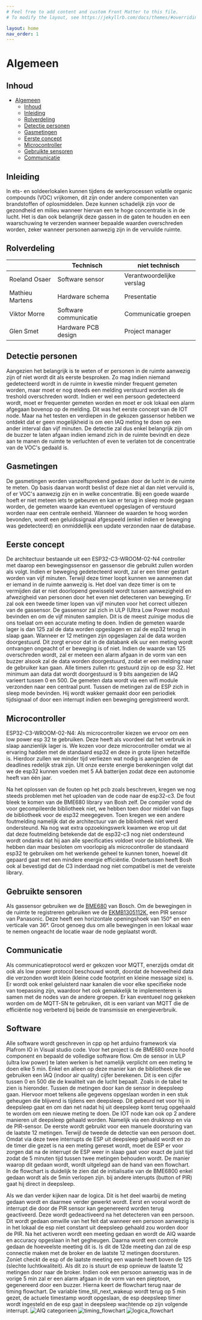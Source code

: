 ```yaml
---
# Feel free to add content and custom Front Matter to this file.
# To modify the layout, see https://jekyllrb.com/docs/themes/#overriding-theme-defaults

layout: home
nav_order: 1
---
```


# Algemeen



## Inhoud
 
- [Algemeen](#algemeen)
  - [Inhoud](#inhoud)
  - [Inleiding](#inleiding)
  - [Rolverdeling](#Rolverdeling)
  - [Detectie personen](#Detectie-personen)
  - [Gasmetingen](#Gasmetingen)
  - [Eerste concept](#Eerste-concept)
  - [Microcontroller](#Microcontroller)
  - [Gebruikte sensoren](#Gebruikte-sensoren)
  - [Communicatie](#Communicatie)

## Inleiding

In ets- en soldeerlokalen kunnen tijdens de werkprocessen volatile organic compounds (VOC) vrijkomen, dit zijn onder andere componenten van brandstoffen of oplosmiddelen. Deze kunnen schadelijk zijn voor de gezondheid en milieu wanneer hiervan een te hoge concentratie is in de lucht. Het is dan ook belangrijk deze gassen in de gaten te houden en een waarschuwing te verzenden wanneer bepaalde waarden overschreden worden, zeker wanneer personen aanwezig zijn in de vervuilde ruimte.


## Rolverdeling

|                 | Technisch             | niet technisch            |
|-----------------|-----------------------|---------------------------|
| Roeland Osaer   | Software sensor       | Verantwoordelijke verslag |
| Mathieu Martens | Hardware schema       | Presentatie               |
| Viktor Morre    | Software communicatie | Communicatie groepen      |
| Glen Smet       | Hardware PCB design   | Project manager           |


## Detectie personen
Aangezien het belangrijk is te weten of er personen in de ruimte aanwezig zijn of niet wordt dit als eerste besproken. Zo mag indien niemand gedetecteerd wordt in de ruimte in kwestie minder frequent gemeten worden, maar moet er nog steeds een melding verstuurd worden als de treshold overschreden wordt.
Indien er wel een persoon gedetecteerd wordt, moet er frequenter gemeten worden en moet er ook lokaal een alarm afgegaan bovenop op de melding. Dit was het eerste concept van de IOT node. Maar na het testen en verdiepen in de gekozen gassensor hebben we ontdekt dat er geen mogelijkheid is om een IAQ meting te doen op een ander interval dan vijf minuten. De detectie zal dus enkel belangrijk zijn om de buzzer te laten afgaan indien iemand zich in de ruimte bevindt en deze aan te manen de ruimte te verluchten of even te verlaten tot de concentratie van de VOC's gedaald is.

## Gasmetingen
De gasmetingen worden vanzelfsprekend gedaan door de lucht in de ruimte te meten. Op basis daarvan wordt beslist of deze niet al dan niet vervuild is, of er VOC's aanwezig zijn en in welke concentratie. Bij een goede waarde hoeft er niet meteen iets te gebeuren en kan er terug in sleep mode gegaan worden, de gemeten waarde kan eventueel opgeslagen of verstuurd worden naar een centrale eenheid. Wanneer de waarden te hoog worden bevonden, wordt een geluidssignaal afgespeeld (enkel indien er beweging was gedetecteerd) en onmiddellijk een update verzonden naar de database.

## Eerste concept
De architectuur bestaande uit een ESP32-C3-WROOM-02-N4 controller met daarop een bewegingssensor en gassensor die gebruikt zullen worden als volgt. Indien er beweging gedetecteerd wordt, zal er een timer gestart worden van vijf minuten. Terwijl deze timer loopt kunnen we aannemen dat er iemand in de ruimte aanwezig is. Het doel van deze timer is om te vermijden dat er niet doorlopend gewisseld wordt tussen aanwezigheid en afwezigheid van personen door het even niet detecteren van beweging. Er zal ook een tweede timer lopen van vijf minuten voor het correct uitlezen van de gassensor. De gassensor zal zich in ULP (Ultra Low Power modus) bevinden en om de vijf minuten samplen. Dit is de meest zuinige modus die ons toelaat om een accurate meting te doen. Indien de gemeten waarde lager is dan 125 zal de data worden opgeslagen en zal de esp32 terug in slaap gaan. Wanneer er 12 metingen zijn opgeslagen zal de data worden doorgestuurd. Dit zorgt ervoor dat in de databank elk uur een meting wordt ontvangen ongeacht of er beweging is of niet. Indien de waarde van 125 overschreden wordt, zal er meteen een alarm afgaan in de vorm van een buzzer alsook zal de data worden doorgestuurd, zodat er een melding naar de gebruiker kan gaan. Alle timers zullen rtc gestuurd zijn op de esp 32. Het minimum aan data dat wordt doorgestuurd is 9 bits aangezien de IAQ varieert tussen 0 en 500. De gemeten data wordt via een wifi module verzonden naar een centraal punt. Tussen de metingen zal de ESP zich in sleep mode bevinden. Hij wordt wakker gemaakt door een periodiek tijdsignaal of door een interrupt indien een beweging geregistreerd wordt.

## Microcontroller
ESP32-C3-WROOM-02-N4: 
Als microcontroller kiezen we ervoor om een low power esp 32 te gebruiken. Deze heeft als voordeel dat het verbruik in slaap aanzienlijk lager is. We kozen voor deze microcontroller omdat we al ervaring hadden met de standaard esp32 en deze in grote lijnen hetzelfde is. Hierdoor zullen we minder tijd verliezen wat nodig is aangezien de deadlines redelijk strak zijn.
Uit onze eerste energie berekeningen volgt dat we de esp32 kunnen voeden met 5 AA batterijen zodat deze een autonomie heeft van één jaar.

Na het oplossen van de fouten op het pcb zoals beschreven, kregen we nog steeds problemen met het uploaden van de code naar de esp32-c3. De fout bleek te komen van de BME680 library van Bosh zelf. De compiler vond de voor gecompileerde bibliotheek niet, we hebben toen door middel van flags de bibliotheek voor de esp32 meegegeven.  Toen kregen we een andere foutmelding namelijk dat de architectuur van de bibliotheek niet werd ondersteund. Na nog wat extra opzoekingswerk kwamen we erop uit dat dat deze foutmelding betekende dat de esp32-c3 nog niet ondersteund wordt ondanks dat hij aan alle specificaties voldoet voor de bibliotheek. We hebben dan maar besloten om voorlopig als microcontroller de standaard esp32 te gebruiken om het werkende geheel te kunnen tonen, hoewel dit gepaard gaat met een mindere energie efficiëntie. Ondertussen heeft Bosh ook al bevestigd dat de C3 inderdaad nog niet compatibel is met de vereiste library.

## Gebruikte sensoren

Als gassensor gebruiken we de [BME680](https://www.bosch-sensortec.com/media/boschsensortec/downloads/datasheets/bst-bme680-ds001.pdf) van Bosch.
Om de bewegingen in de ruimte te registreren gebruiken we de [EKMB1305112K](https://www.mouser.be/datasheet/2/315/bltn_eng_papirs-1365490.pdf), een PIR sensor van Panasonic. Deze heeft een horizontale openingshoek van 150° en een verticale van 36°. Groot genoeg dus om alle bewegingen in een lokaal waar te nemen ongeacht de locatie waar de node geplaatst wordt.


## Communicatie
Als communicatieprotocol werd er gekozen voor MQTT, enerzijds omdat dit ook als low power protocol beschouwd wordt, doordat de hoeveelheid data die verzonden wordt klein (kleine code footprint en kleine message size) is. Er wordt ook enkel geluisterd naar kanalen die voor elke specifieke node van toepassing zijn, waardoor het ook gemakkelijk te implementeren is samen met de nodes van de andere groepen. Er kan eventueel nog gekeken worden om de MQTT-SN te gebruiken, dit is een variant van MQTT die de efficiëntie nog verbeterd bij beide de transmissie en energieverbruik.

## Software
Alle software wordt geschreven in cpp op het arduino framework via Plafrom IO in Visual studio code. Voor het project is de BME680 onze hoofd component en bepaald de volledige software flow. Om de sensor in ULP (ultra low power) te laten werken is het namelijk verplicht om een meting te doen elke 5 min. Enkel en alleen op deze manier kan de bibliotheek die we gebruiken een IAQ (indoor air quality) cijfer berekenen. Dit is een cijfer tussen 0 en 500 die de kwaliteit van de lucht bepaalt. Zoals in de tabel te zien is hieronder. Tussen de metingen door kan de sensor in deepsleep gaan. Hiervoor moet telkens alle gegevens opgeslaan worden in een stuk geheugen die blijvend is tijdens een deepsleep. Dit gebeurd net voor hij in deepsleep gaat en om dan net nadat hij uit deepsleep komt terug opgehaald te worden om een nieuwe meting te doen. De IOT node kan ook op 2 andere manieren uit deepsleep gehaald worden. Namelijk via een drukknop en via de PIR-sensor. De eerste wordt gebruikt voor een manuele doorsturing van de laatste 12 metingen. Terwijl de tweede de detectie van een persoon doet. Omdat via deze twee interrupts de ESP uit deepsleep gehaald wordt en zo de timer die gezet is na een meting gereset wordt, moet de ESP er voor zorgen dat na de interrupt de ESP weer in slaap gaat voor exact de juist tijd zodat de 5 minuten tijd tussen twee metingen behouden wordt. De manier waarop dit gedaan wordt, wordt uitgelegd aan de hand van een flowchart. In de flowchart is duidelijk te zien dat de initialisatie van de BME6800 enkel gedaan wordt als de 5min verlopen zijn. bij andere interupts (button of PIR) gaat hij direct in deepsleep. 

Als we dan verder kijken naar de logica. Dit is het deel waarbij de meting gedaan wordt en daarmee verder gewerkt wordt. Eerst en vooral wordt de interrupt die door de PIR sensor kan gegenereerd worden terug geactiveerd. Deze wordt gedeactiveerd na het detecteren van een persoon. Dit wordt gedaan omwille van het feit dat wanneer een persoon aanwezig is in het lokaal de esp niet constant uit deepsleep gehaald zou worden door de PIR. Na het activeren wordt een meeting gedaan en wordt de AIQ waarde en accuracy opgeslaan in het gegheugen. Daarna wordt een controle gedaan de hoeveelste meeting dit is. Is dit de 12de meeting dan zal de esp connectie maken met de broker en de laatste 12 metingen doorsturen. Zoniet checkt de esp of de laatste meeting een waarde heeft boven de 125 (slechte luchtkwaliteit). Als dit zo is stuurt de esp opnieuw de laatste 12 metingen door naar de broker. Indien ook een persoon aanwezig was in de vorige 5 min zal er een alarm afgaan in de vorm van een pieptoon, gegenereerd door een buzzer.
Hierna keert de flowchart terug naar de timing flowchart. De variable time_till_next_wakeup wordt terug op 5 min gezet, de actuele timestamp wordt opgeslaan, de esp deepsleep timer wordt ingesteld en de esp gaat in deepsleep wachtende op zijn volgende interrupt.
![AIQ categorieen](aiq.png)
![timing_flowchart](timing_flowchart.png)
![logica_flowchart](logica_flowchart.png)
